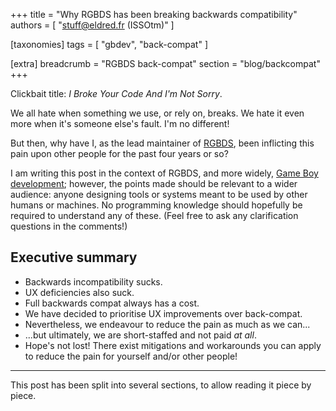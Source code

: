 +++
title = "Why RGBDS has been breaking backwards compatibility"
authors = [ "stuff@eldred.fr (ISSOtm)" ]

[taxonomies]
tags = [ "gbdev", "back-compat" ]

[extra]
breadcrumb = "RGBDS back-compat"
section = "blog/backcompat"
+++

<p style="--pico-color:var(--pico-muted-color);">Clickbait title: <em>I Broke Your Code And I'm Not Sorry</em>.</p>

We all hate when something we use, or rely on, breaks.
We hate it even more when it's someone else's fault.
I'm no different!

But then, why have I, as the lead maintainer of [RGBDS], been inflicting this pain upon other people for the past four years or so?

<!-- more -->

I am writing this post in the context of RGBDS, and more widely, [Game Boy development][GBDev]; however, the points made should be relevant to a wider audience: anyone designing tools or systems meant to be used by other humans or machines.
No programming knowledge should hopefully be required to understand any of these.
(Feel free to ask any clarification questions in the comments!)

## Executive summary

- Backwards incompatibility sucks.
- UX deficiencies also suck.
- Full backwards compat always has a cost.
- We have decided to prioritise UX improvements over back-compat.
- Nevertheless, we endeavour to reduce the pain as much as we can...
- ...but ultimately, we are short-staffed and not paid _at all_.
- Hope's not lost! There exist mitigations and workarounds you can apply to reduce the pain for yourself and/or other people!

[RGBDS]: https://github.com/gbdev/rgbds
[GBDev]: http://gbdev.io

---

This post has been split into several sections, to allow reading it piece by piece.
